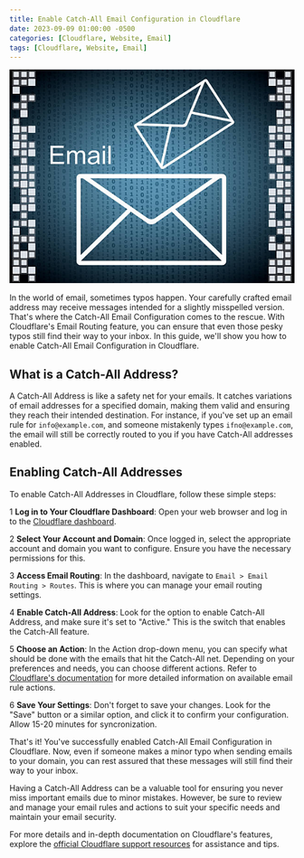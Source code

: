 ```yaml
---
title: Enable Catch-All Email Configuration in Cloudflare
date: 2023-09-09 01:00:00 -0500
categories: [Cloudflare, Website, Email]
tags: [Cloudflare, Website, Email]
---
```


![Enable Catch-All Email Configuration in Cloudflare](/assets/img/posts/2023/cloudflare_catchall_address/cloudflare_catchall_address.jpg)


In the world of email, sometimes typos happen. Your carefully crafted email address may receive messages intended for a slightly misspelled version. That's where the Catch-All Email Configuration comes to the rescue. With Cloudflare's Email Routing feature, you can ensure that even those pesky typos still find their way to your inbox. In this guide, we'll show you how to enable Catch-All Email Configuration in Cloudflare.

## What is a Catch-All Address?

A Catch-All Address is like a safety net for your emails. It catches variations of email addresses for a specified domain, making them valid and ensuring they reach their intended destination. For instance, if you've set up an email rule for `info@example.com`, and someone mistakenly types `ifno@example.com`, the email will still be correctly routed to you if you have Catch-All addresses enabled.

## Enabling Catch-All Addresses

To enable Catch-All Addresses in Cloudflare, follow these simple steps:

1 **Log in to Your Cloudflare Dashboard**: Open your web browser and log in to the [Cloudflare dashboard](https://dash.cloudflare.com/).

2 **Select Your Account and Domain**: Once logged in, select the appropriate account and domain you want to configure. Ensure you have the necessary permissions for this.

3 **Access Email Routing**: In the dashboard, navigate to `Email > Email Routing > Routes`. This is where you can manage your email routing settings.

4 **Enable Catch-All Address**: Look for the option to enable Catch-All Address, and make sure it's set to "Active." This is the switch that enables the Catch-All feature.

5 **Choose an Action**: In the Action drop-down menu, you can specify what should be done with the emails that hit the Catch-All net. Depending on your preferences and needs, you can choose different actions. Refer to [Cloudflare's documentation](https://developers.cloudflare.com/email-routing/setup/email-routing-addresses/) for more detailed information on available email rule actions.

6 **Save Your Settings**: Don't forget to save your changes. Look for the "Save" button or a similar option, and click it to confirm your configuration. Allow 15-20 minutes for syncronization.

That's it! You've successfully enabled Catch-All Email Configuration in Cloudflare. Now, even if someone makes a minor typo when sending emails to your domain, you can rest assured that these messages will still find their way to your inbox.

Having a Catch-All Address can be a valuable tool for ensuring you never miss important emails due to minor mistakes. However, be sure to review and manage your email rules and actions to suit your specific needs and maintain your email security.

For more details and in-depth documentation on Cloudflare's features, explore the [official Cloudflare support resources](https://support.cloudflare.com/hc/en-us) for assistance and tips.
